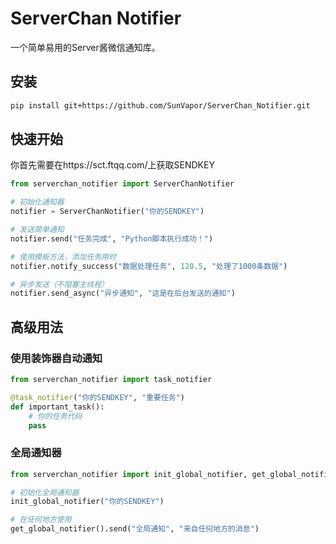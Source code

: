 # ServerChan Notifier

一个简单易用的Server酱微信通知库。

## 安装

```bash
pip install git+https://github.com/SunVapor/ServerChan_Notifier.git
```

## 快速开始

你首先需要在https://sct.ftqq.com/上获取SENDKEY

```python
from serverchan_notifier import ServerChanNotifier

# 初始化通知器
notifier = ServerChanNotifier("你的SENDKEY")

# 发送简单通知
notifier.send("任务完成", "Python脚本执行成功！")

# 使用模板方法，添加任务用时
notifier.notify_success("数据处理任务", 120.5, "处理了1000条数据")

# 异步发送（不阻塞主线程）
notifier.send_async("异步通知", "这是在后台发送的通知")
```

## 高级用法

### 使用装饰器自动通知

```python
from serverchan_notifier import task_notifier

@task_notifier("你的SENDKEY", "重要任务")
def important_task():
    # 你的任务代码
    pass
```

### 全局通知器

```python
from serverchan_notifier import init_global_notifier, get_global_notifier

# 初始化全局通知器
init_global_notifier("你的SENDKEY")

# 在任何地方使用
get_global_notifier().send("全局通知", "来自任何地方的消息")
```
